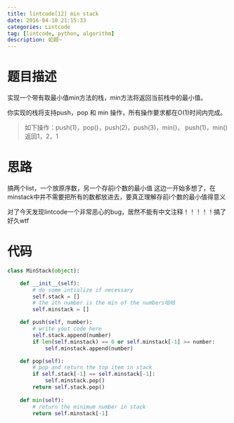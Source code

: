 ```yaml
---
title: lintcode[12] min stack
date: 2016-04-10 21:15:33
categories: Lintcode
tag: [lintcode, python, algorithm]
description: 如题~
---
```


# 题目描述
实现一个带有取最小值min方法的栈，min方法将返回当前栈中的最小值。

你实现的栈将支持push，pop 和 min 操作，所有操作要求都在O(1)时间内完成。

> 如下操作：push(1)，pop()，push(2)，push(3)，min()， push(1)，min() 返回1，2，1

# 思路
搞两个list，一个放原序数，另一个存前i个数的最小值
这边一开始多想了，在minstack中并不需要把所有的数都放进去，要真正理解存前i个数的最小值得意义

对了今天发现lintcode一个非常恶心的bug，居然不能有中文注释！！！！！搞了好久wtf

# 代码

```python
class MinStack(object):

    def __init__(self):
        # do some intialize if necessary
        self.stack = []
        # the ith number is the min of the numbers哈哈
        self.minstack = []

    def push(self, number):
        # write yout code here
        self.stack.append(number)
        if len(self.minstack) == 0 or self.minstack[-1] >= number:
            self.minstack.append(number)

    def pop(self):
        # pop and return the top item in stack
        if self.stack[-1] == self.minstack[-1]:
            self.minstack.pop()
        return self.stack.pop()
        
    def min(self):
        # return the minimum number in stack
        return self.minstack[-1]
```
